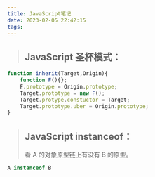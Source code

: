```yaml
---
title: JavaScript笔记
date: 2023-02-05 22:42:15
tags:
---
```




> ## JavaScript 圣杯模式：
>
> 

```javascript
function inherit(Target,Origin){
    function F(){};
    F.prototype = Origin.prototype;
    Target.prototype = new F();
    Target.protype.constuctor = Target;
    Target.prototype.uber = Origin.prototype;
}
```

> ## JavaScript instanceof：
>
> 看 A 的对象原型链上有没有 B 的原型。

```javascript
A instanceof B
```

